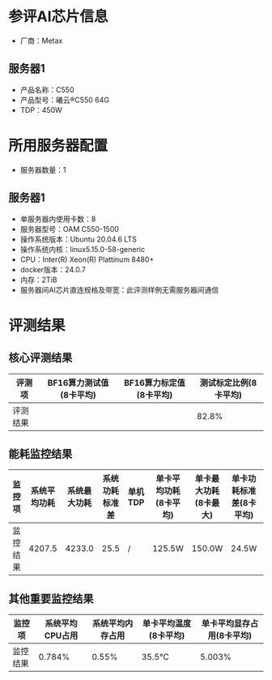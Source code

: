 # 参评AI芯片信息

* 厂商：Metax

## 服务器1

- 产品名称：C550
- 产品型号：曦云®C550 64G
- TDP：450W

# 所用服务器配置

* 服务器数量：1

## 服务器1

* 单服务器内使用卡数：8
* 服务器型号：OAM C550-1500
* 操作系统版本：Ubuntu 20.04.6 LTS
* 操作系统内核：linux5.15.0-58-generic
* CPU：Inter(R) Xeon(R) Plattinum 8480+
* docker版本：24.0.7
* 内存：2TiB
* 服务器间AI芯片直连规格及带宽：此评测样例无需服务器间通信

# 评测结果

## 核心评测结果

| 评测项  | BF16算力测试值(8卡平均) | BF16算力标定值(8卡平均) | 测试标定比例(8卡平均) |
| ---- | ---------------- | ---------------- | ------------- |
| 评测结果 |      |        | 82.8%         |

## 能耗监控结果

| 监控项  | 系统平均功耗 | 系统最大功耗 | 系统功耗标准差 | 单机TDP | 单卡平均功耗(8卡平均) | 单卡最大功耗(8卡最大) | 单卡功耗标准差(8卡平均) | 单卡TDP |
| ---- | ------------ | ------------ | ------------- | ----- | ------------- | ------------- | -------------- | ----- |
| 监控结果 | 4207.5      | 4233.0      | 25.5        | /     | 125.5W        | 150.0W        | 24.5W          | 450W  |

## 其他重要监控结果

| 监控项  | 系统平均CPU占用 | 系统平均内存占用 | 单卡平均温度(8卡平均) | 单卡平均显存占用(8卡平均) |
| ---- | --------------- | -------------- | ------------- | --------------- |
| 监控结果 | 0.784%          | 0.55%         | 35.5°C       | 5.003%       |

